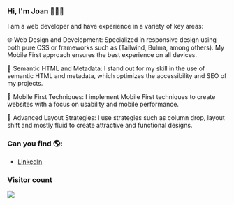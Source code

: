 ### Hi, I'm Joan 👋👨‍💻

I am a web developer and have experience in a variety of key areas:

🌐 Web Design and Development: Specialized in responsive design using both pure CSS or frameworks such as (Tailwind, Bulma, among others). My Mobile First approach ensures the best experience on all devices.

🎨 Semantic HTML and Metadata: I stand out for my skill in the use of semantic HTML and metadata, which optimizes the accessibility and SEO of my projects.

📱 Mobile First Techniques: I implement Mobile First techniques to create websites with a focus on usability and mobile performance.

🎨 Advanced Layout Strategies: I use strategies such as column drop, layout shift and mostly fluid to create attractive and functional designs.

### Can you find 🌎:
- [LinkedIn](https://www.linkedin.com/in/joan-stiven-cortes-rosero-12a2801a0/)

### Visitor count
<img src="https://profile-counter.glitch.me/jscortes23/count.svg" />
